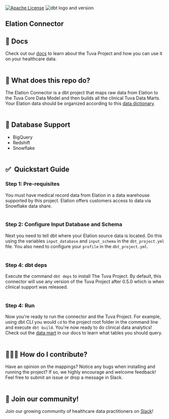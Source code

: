 [![Apache License](https://img.shields.io/badge/License-Apache%202.0-blue.svg)](https://opensource.org/licenses/Apache-2.0) ![dbt logo and version](https://img.shields.io/static/v1?logo=dbt&label=dbt-version&message=1.x&color=orange)

## Elation Connector

## 🔗  Docs
Check out our [docs](https://thetuvaproject.com/) to learn about the Tuva Project and how you can use it on your healthcare data.
<br/><br/>

## 🧰  What does this repo do?
The Elation Connector is a dbt project that maps raw data from Elation to the Tuva Core Data Model and then builds all the clinical Tuva Data Marts.  Your Elation data should be organized according to this [data dictionary](https://dbdocs.io/hosteddb_support/hosted_database_snowflake).
<br/><br/>  

## 🔌 Database Support
- BigQuery
- Redshift
- Snowflake
<br/><br/>  

## ✅  Quickstart Guide

### Step 1: Pre-requisites
You must have medical record data from Elation in a data warehouse supported by this project.  Elation offers customers access to data via Snowflake data share.
<br/><br/> 

### Step 2: Configure Input Database and Schema
Next you need to tell dbt where your Elation source data is located.  Do this using the variables `input_database` and `input_schema` in the `dbt_project.yml` file.  You also need to configure your `profile` in the `dbt_project.yml`.
<br/><br/> 

### Step 4: dbt deps
Execute the command `dbt deps` to install The Tuva Project.  By default, this connector will use any version of the Tuva Project after 0.5.0 which is when clinical support was released.
<br/><br/>

### Step 4: Run
Now you're ready to run the connector and the Tuva Project.  For example, using dbt CLI you would `cd` to the project root folder in the command line and execute `dbt build`.  You're now ready to do clinical data analytics!  Check out the [data mart](https://thetuvaproject.com/data-marts/about) in our docs to learn what tables you should query.
<br/><br/>

## 🙋🏻‍♀️ How do I contribute?
Have an opinion on the mappings? Notice any bugs when installing and running the project?
If so, we highly encourage and welcome feedback!  Feel free to submit an issue or drop a message in Slack.
<br/><br/>

## 🤝 Join our community!
Join our growing community of healthcare data practitioners on [Slack](https://join.slack.com/t/thetuvaproject/shared_invite/zt-16iz61187-G522Mc2WGA2mHF57e0il0Q)!

